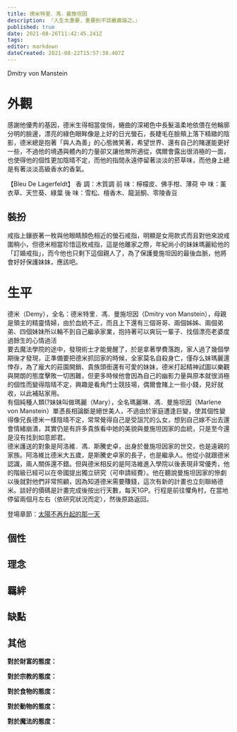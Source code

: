 ```yaml
---
title: 德米特里．馮．曼施坦因
description: 『人生太重要，重要到不該嚴肅論之。』
published: true
date: 2021-08-26T11:42:45.241Z
tags: 
editor: markdown
dateCreated: 2021-08-22T15:57:38.407Z
---
```


Dmitry von Manstein
##### 
# 外觀
感謝他優秀的基因，德米生得相當俊俏，蜷曲的深褐色中長髮溫柔地依偎在他輪廓分明的臉邊，漂亮的綠色眼眸像是上好的日光螢石，長睫毛在臉頰上落下精緻的陰影，德米總是抱著「與人為善」的心態微笑著，希望世界、還有自己的賭運能更好一些，不過他的境遇與體內的力量卻又讓他無所適從，偶爾會露出很消極的一面，也使得他的個性更加陰晴不定，而他的指間永遠停留著淡淡的菸草味，而他身上總是有著淡淡高級香水的香氣。

【Bleu De Lagerfeldt】
香 調：木質調
前 味：檸檬皮、佛手柑、薄荷
中 味：薰衣草、天竺葵、綠葉
後 味：雪松、檀香木、龍涎酮、零陵香豆

## 裝扮
戒指上鑲嵌著一枚與他眼睛顏色相近的螢石戒指，明顯是女用款式而且對他來說戒圍稍小，但德米相當珍惜這枚戒指，這是他離家之際，年紀尚小的妹妹瑪麗給他的「訂婚戒指」，而今他也只剩下這個親人了，為了保護曼施坦因的最後血脈，他將會好好保護妹妹，應該吧。

# 生平
德米（Demy），全名：德米特里．馮．曼施坦因（Dmitry von Manstein），母親是領主的精靈情婦，由於血統不正，而且上下還有三個哥哥、兩個姊姊、兩個弟弟、四個妹妹所以輪不到自己繼承家業，抱持著可以爽玩一輩子、找個漂亮老婆度過餘生的心情過活																								
要去魔法學院的途中，發現術士才能覺醒了，於是拿著學費落跑，家人過了幾個學期後才發現，正準備要把德米抓回家的時候，全家莫名自殺身亡，僅存么妹瑪麗還倖存，為了龐大的莊園開銷、貴族頭銜還有可愛的妹妹，德米打起精神試圖以樂觀與開朗的態度擊敗一切困難，但更多時候他會因為自己的幽影力量與原本就很消極的個性而變得陰晴不定，興趣是看角鬥士競技場，偶爾會賭上一些小錢，見好就收，以此補貼家用。																								
有個純種人類(?妹妹叫做瑪麗（Mary），全名瑪麗琳．馮．曼施坦因（Marlene von Manstein）單憑長相論斷是絕世美人，不過由於家庭遭逢巨變，使其個性變得像兄長德米一樣陰晴不定，常常覺得自己是受詛咒的么女，想到自己嫁不出去還會情緒崩潰，其實仍是有許多貴族看中她的美貌與曼施坦因家的血統，只是至今還是沒有找到如意郎君。																								
德米護送的對象是阿洛維．馮．斯騰史卓，出身於曼施坦因家的世交，也是遠親的家族。阿洛維比德米大五歲，是斯騰史卓家的長子，也是繼承人。他從小就跟德米認識，兩人關係還不錯。但與德米相反的是阿洛維進入學院以後表現非常優秀，他的階級已經可以在帝國提出獨立研究（可申請經費）。他在聽說曼施坦因家的慘劇以後就對他們非常照顧，因為知道德米需要賺錢，這次有新的計畫也立刻聯絡德米。談好的價碼是計畫完成後按出行天數，每天1GP。行程是前往懼角村，在當地停留兩個月左右（依研究狀況而定），然後原路返回。																								

登場章節：[太陽不再升起的那一天](/故事/冒險章節/太陽不再升起的那一天)

## 個性



## 理念

## 羈絆



## 缺點



## 其他
**對於財富的態度：**

**對於宗教的態度：**

**對於食物的態度：**

**對於動物的態度：**

**對於魔法的態度：**
